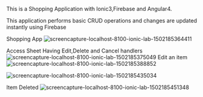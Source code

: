 This is a Shopping Application with Ionic3,Firebase and Angular4.

This application performs basic CRUD operations and changes are updated instantly using Firebase

Shopping App
![screencapture-localhost-8100-ionic-lab-1502185364411](https://user-images.githubusercontent.com/25843455/29067664-26d2c102-7c51-11e7-95a8-ef308de4e379.png)

Access Sheet Having Edit,Delete and Cancel handlers
![screencapture-localhost-8100-ionic-lab-1502185375049](https://user-images.githubusercontent.com/25843455/29067665-271f92ca-7c51-11e7-9b63-0f182c999270.png)
Edit an item
![screencapture-localhost-8100-ionic-lab-1502185388852](https://user-images.githubusercontent.com/25843455/29067666-27446104-7c51-11e7-8576-64bea53a4e56.png)

![screencapture-localhost-8100-ionic-lab-1502185435034](https://user-images.githubusercontent.com/25843455/29067667-274661e8-7c51-11e7-81a3-cec0165b8b3d.png)

Item Deleted
![screencapture-localhost-8100-ionic-lab-1502185451348](https://user-images.githubusercontent.com/25843455/29067668-27594812-7c51-11e7-9516-885b4160482c.png)
